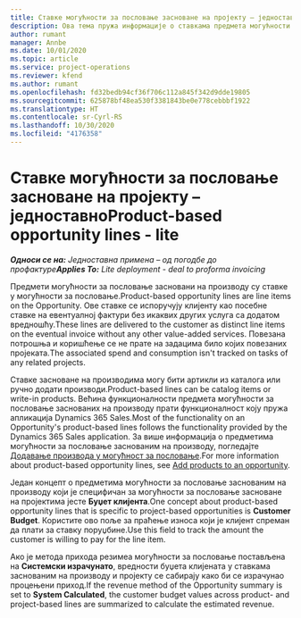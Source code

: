 ```yaml
---
title: Ставке могућности за пословање засноване на пројекту – једноставно
description: Ова тема пружа информације о ставкама предмета могућности за пословање заснованим на производу у услузи Project Operations.
author: rumant
manager: Annbe
ms.date: 10/01/2020
ms.topic: article
ms.service: project-operations
ms.reviewer: kfend
ms.author: rumant
ms.openlocfilehash: fd32bedb94cf36f706c112a845f342d9dde19805
ms.sourcegitcommit: 625878bf48ea530f3381843be0e778cebbbf1922
ms.translationtype: HT
ms.contentlocale: sr-Cyrl-RS
ms.lasthandoff: 10/30/2020
ms.locfileid: "4176358"
---
```

# <a name="product-based-opportunity-lines---lite"></a><span data-ttu-id="f5f0b-103">Ставке могућности за пословање засноване на пројекту – једноставно</span><span class="sxs-lookup"><span data-stu-id="f5f0b-103">Product-based opportunity lines - lite</span></span>

<span data-ttu-id="f5f0b-104">_**Односи се на:** Једноставна примена – од погодбе до профактуре_</span><span class="sxs-lookup"><span data-stu-id="f5f0b-104">_**Applies To:** Lite deployment - deal to proforma invoicing_</span></span>

<span data-ttu-id="f5f0b-105">Предмети могућности за пословање засновани на производу су ставке у могућности за пословање.</span><span class="sxs-lookup"><span data-stu-id="f5f0b-105">Product-based opportunity lines are line items on the Opportunity.</span></span> <span data-ttu-id="f5f0b-106">Ове ставке се испоручују клијенту као посебне ставке на евентуалној фактури без икаквих других услуга са додатом вредношћу.</span><span class="sxs-lookup"><span data-stu-id="f5f0b-106">These lines are delivered to the customer as distinct line items on the eventual invoice without any other value-added services.</span></span> <span data-ttu-id="f5f0b-107">Повезана потрошња и коришћење се не прате на задацима било којих повезаних пројеката.</span><span class="sxs-lookup"><span data-stu-id="f5f0b-107">The associated spend and consumption isn't tracked on tasks of any related projects.</span></span>

<span data-ttu-id="f5f0b-108">Ставке засноване на производима могу бити артикли из каталога или ручно додати производи.</span><span class="sxs-lookup"><span data-stu-id="f5f0b-108">Product-based lines can be catalog items or write-in products.</span></span> <span data-ttu-id="f5f0b-109">Већина функционалности предмета могућности за пословање заснованих на производу прати функционалност коју пружа апликација Dynamics 365 Sales.</span><span class="sxs-lookup"><span data-stu-id="f5f0b-109">Most of the functionality on an Opportunity's product-based lines follows the functionality provided by the Dynamics 365 Sales application.</span></span> <span data-ttu-id="f5f0b-110">За више информација о предметима могућности за пословање заснованим на производу, погледајте [Додавање производа у могућност за пословање](https://docs.microsoft.com/dynamics365/sales-enterprise/add-products-opportunity).</span><span class="sxs-lookup"><span data-stu-id="f5f0b-110">For more information about product-based opportunity lines, see [Add products to an opportunity](https://docs.microsoft.com/dynamics365/sales-enterprise/add-products-opportunity).</span></span>

<span data-ttu-id="f5f0b-111">Један концепт о предметима могућности за пословање заснованим на производу који је специфичан за могућности за пословање засноване на пројектима јесте **Буџет клијента**.</span><span class="sxs-lookup"><span data-stu-id="f5f0b-111">One concept about product-based opportunity lines that is specific to project-based opportunities is **Customer Budget**.</span></span> <span data-ttu-id="f5f0b-112">Користите ово поље за праћење износа који је клијент спреман да плати за ставку поруџбине.</span><span class="sxs-lookup"><span data-stu-id="f5f0b-112">Use this field to track the amount the customer is willing to pay for the line item.</span></span>

<span data-ttu-id="f5f0b-113">Ако је метода прихода резимеа могућности за пословање постављена на **Системски израчунато**, вредности буџета клијената у ставкама заснованим на производу и пројекту се сабирају како би се израчунао процењени приход.</span><span class="sxs-lookup"><span data-stu-id="f5f0b-113">If the revenue method of the Opportunity summary is set to **System Calculated**, the customer budget values across product- and project-based lines are summarized to calculate the estimated revenue.</span></span>
